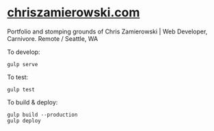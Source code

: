 # [chriszamierowski.com](http://chriszamierowski.com/)

Portfolio and stomping grounds of Chris Zamierowski | Web Developer, Carnivore. Remote / Seattle, WA

To develop:
```
gulp serve
```

To test:
```
gulp test
```

To build & deploy:
```
gulp build --production
gulp deploy
```